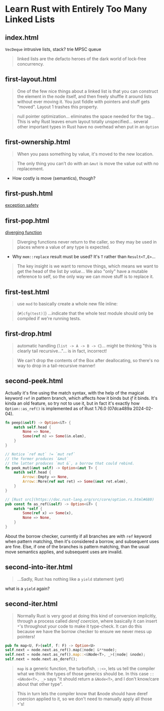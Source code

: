 # Learn Rust with Entirely Too Many Linked Lists

## index.html

`VecDeque`
intrusive lists, stack?
trie
MPSC queue

> linked lists are the defacto heroes of the dark world of lock-free concurrency.

## first-layout.html

> One of the few nice things about a linked list is that you can construct the element in the node itself, and then freely shuffle it around lists without ever moving it. You just fiddle with pointers and stuff gets "moved". Layout 1 trashes this property.

> null pointer optimization... eliminates the space needed for the tag... This is why Rust leaves enum layout totally unspecified... several other important types in Rust have no overhead when put in an `Option`

## first-ownership.html

> When you pass something by value, it's moved to the new location.

> The only thing you can't do with an `&mut` is move the value out with no replacement.

- How costly is move (semantics), though?

## first-push.html

[exception safety](https://doc.rust-lang.org/nightly/nomicon/exception-safety.html)

## first-pop.html

[diverging function](https://doc.rust-lang.org/nightly/book/ch19-04-advanced-types.html#the-never-type-that-never-returns)

> Diverging functions never return to the caller, so they may be used in places where a value of any type is expected. 

- Why `mem::replace` result must be used? It's `T` rather than `Result<T,E>`...

> The key insight is we want to remove things, which means we want to get the head of the list _by value_... We also "only" have a mutable reference to self, so the only way we can move stuff is to replace it.

## first-test.html

> use `mod` to basically create a whole new file inline:

> (`#[cfg(test)]`) ...indicate that the whole test module should only be compiled if we're running tests. 

## first-drop.html

> automatic handling (`list -> A -> B -> C`)... might be thinking "this is clearly tail recursive..."... is in fact, incorrect!

> We can't drop the contents of the Box after deallocating, so there's no way to drop in a tail-recursive manner!

## second-peek.html

Actually it's fine using the match syntax, with the help of the magical keyword `ref` in pattern branch, which affects _how_ it binds but _if_ it binds. It's kinda an old feature, so try not to use it, but in fact it's exactly how `Option::as_ref()` is implemented as of Rust 1.76.0 (07dca489a 2024-02-04).

``` rust
fn peep(&self) -> Option<&T> {
    match self.head {
        None => None,
        Some(ref n) => Some(&n.elem),
    }
}
```

``` rust
// Notice `ref mut` != `mut ref`
// the former produces `&mut`
// the latter produces `mut &`, a borrow that could rebind.
fn peek_mut(&mut self) -> Option<&mut T> {
    match self.head {
        Arrow::Empty => None,
        Arrow::More(ref mut ret) => Some(&mut ret.elem),
    }
}
```

``` rust
// [Rust src](https://doc.rust-lang.org/src/core/option.rs.html#680)
pub const fn as_ref(&self) -> Option<&T> {
    match *self {
        Some(ref x) => Some(x),
        None => None,
    }
}
```

About the borrow checker, currently if all branches are with `ref` keyword when pattern matching, then it's considered a borrow, and subsequent uses are fine. Else, if one of the branches is pattern matching, than the usual move semantics applies, and subsequent uses are invalid.

## second-into-iter.html

> ...Sadly, Rust has nothing like a `yield` statement (yet)

what is a `yield` again?

## second-iter.html

> Normally Rust is very good at doing this kind of conversion implicitly, through a process called _deref coercion_, where basically it can insert `*`'s throughout your code to make it type-check. It can do this because we have the borrow checker to ensure we never mess up pointers!


``` rust
pub fn map<U, F>(self, f: F) -> Option<U>
self.next = node.next.as_ref().map(|node| &**node);
self.next = node.next.as_ref().map::<&Node<T>, _>(|node| &node);
self.next = node.next.as_deref();
```

> `map` is a generic function, the turbofish, `::<>`, lets us tell the compiler what we think the types of those generics should be. In this case `::<&Node<T>, _>` says "it should return a `&Node<T>`, and I don't know/care about that other type".

> This in turn lets the compiler know that &node should have deref coercion applied to it, so we don't need to manually apply all those `*`'s!

